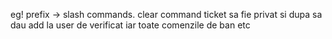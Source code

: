 eg! prefix -> slash commands.
clear command
ticket sa fie privat si dupa sa dau add la user
de verificat iar toate comenzile de ban etc